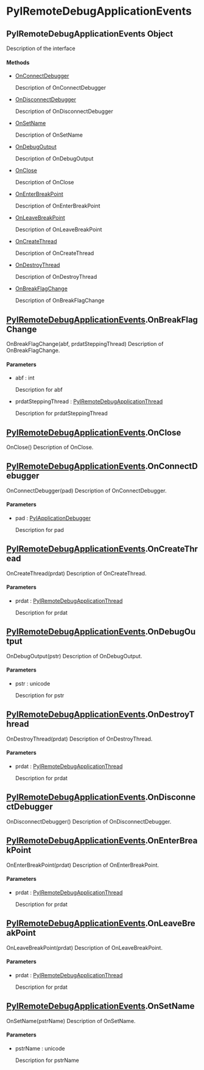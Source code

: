 # PyIRemoteDebugApplicationEvents


## PyIRemoteDebugApplicationEvents Object

Description of the interface

#### Methods

  - [OnConnectDebugger](PyIRemoteDebugApplicationEvents.md#pyiremotedebugapplicationeventsonconnectdebugger)

    Description of OnConnectDebugger&nbsp;

  - [OnDisconnectDebugger](PyIRemoteDebugApplicationEvents.md#pyiremotedebugapplicationeventsondisconnectdebugger)

    Description of OnDisconnectDebugger&nbsp;

  - [OnSetName](PyIRemoteDebugApplicationEvents.md#pyiremotedebugapplicationeventsonsetname)

    Description of OnSetName&nbsp;

  - [OnDebugOutput](PyIRemoteDebugApplicationEvents.md#pyiremotedebugapplicationeventsondebugoutput)

    Description of OnDebugOutput&nbsp;

  - [OnClose](PyIRemoteDebugApplicationEvents.md#pyiremotedebugapplicationeventsonclose)

    Description of OnClose&nbsp;

  - [OnEnterBreakPoint](PyIRemoteDebugApplicationEvents.md#pyiremotedebugapplicationeventsonenterbreakpoint)

    Description of OnEnterBreakPoint&nbsp;

  - [OnLeaveBreakPoint](PyIRemoteDebugApplicationEvents.md#pyiremotedebugapplicationeventsonleavebreakpoint)

    Description of OnLeaveBreakPoint&nbsp;

  - [OnCreateThread](PyIRemoteDebugApplicationEvents.md#pyiremotedebugapplicationeventsoncreatethread)

    Description of OnCreateThread&nbsp;

  - [OnDestroyThread](PyIRemoteDebugApplicationEvents.md#pyiremotedebugapplicationeventsondestroythread)

    Description of OnDestroyThread&nbsp;

  - [OnBreakFlagChange](PyIRemoteDebugApplicationEvents.md#pyiremotedebugapplicationeventsonbreakflagchange)

    Description of OnBreakFlagChange&nbsp;


## [PyIRemoteDebugApplicationEvents](PyIRemoteDebugApplicationEvents.md#pyiremotedebugapplicationevents)\.OnBreakFlagChange

OnBreakFlagChange\(abf, prdatSteppingThread\)
Description of OnBreakFlagChange\.

#### Parameters

  - abf : int

    Description for abf

  - prdatSteppingThread : [PyIRemoteDebugApplicationThread](PyIRemoteDebugApplicationThread.md)

    Description for prdatSteppingThread


## [PyIRemoteDebugApplicationEvents](PyIRemoteDebugApplicationEvents.md#pyiremotedebugapplicationevents)\.OnClose

OnClose\(\)
Description of OnClose\.


## [PyIRemoteDebugApplicationEvents](PyIRemoteDebugApplicationEvents.md#pyiremotedebugapplicationevents)\.OnConnectDebugger

OnConnectDebugger\(pad\)
Description of OnConnectDebugger\.

#### Parameters

  - pad : [PyIApplicationDebugger](PyIApplicationDebugger.md)

    Description for pad


## [PyIRemoteDebugApplicationEvents](PyIRemoteDebugApplicationEvents.md#pyiremotedebugapplicationevents)\.OnCreateThread

OnCreateThread\(prdat\)
Description of OnCreateThread\.

#### Parameters

  - prdat : [PyIRemoteDebugApplicationThread](PyIRemoteDebugApplicationThread.md)

    Description for prdat


## [PyIRemoteDebugApplicationEvents](PyIRemoteDebugApplicationEvents.md#pyiremotedebugapplicationevents)\.OnDebugOutput

OnDebugOutput\(pstr\)
Description of OnDebugOutput\.

#### Parameters

  - pstr : unicode

    Description for pstr


## [PyIRemoteDebugApplicationEvents](PyIRemoteDebugApplicationEvents.md#pyiremotedebugapplicationevents)\.OnDestroyThread

OnDestroyThread\(prdat\)
Description of OnDestroyThread\.

#### Parameters

  - prdat : [PyIRemoteDebugApplicationThread](PyIRemoteDebugApplicationThread.md)

    Description for prdat


## [PyIRemoteDebugApplicationEvents](PyIRemoteDebugApplicationEvents.md#pyiremotedebugapplicationevents)\.OnDisconnectDebugger

OnDisconnectDebugger\(\)
Description of OnDisconnectDebugger\.


## [PyIRemoteDebugApplicationEvents](PyIRemoteDebugApplicationEvents.md#pyiremotedebugapplicationevents)\.OnEnterBreakPoint

OnEnterBreakPoint\(prdat\)
Description of OnEnterBreakPoint\.

#### Parameters

  - prdat : [PyIRemoteDebugApplicationThread](PyIRemoteDebugApplicationThread.md)

    Description for prdat


## [PyIRemoteDebugApplicationEvents](PyIRemoteDebugApplicationEvents.md#pyiremotedebugapplicationevents)\.OnLeaveBreakPoint

OnLeaveBreakPoint\(prdat\)
Description of OnLeaveBreakPoint\.

#### Parameters

  - prdat : [PyIRemoteDebugApplicationThread](PyIRemoteDebugApplicationThread.md)

    Description for prdat


## [PyIRemoteDebugApplicationEvents](PyIRemoteDebugApplicationEvents.md#pyiremotedebugapplicationevents)\.OnSetName

OnSetName\(pstrName\)
Description of OnSetName\.

#### Parameters

  - pstrName : unicode

    Description for pstrName